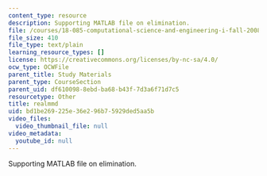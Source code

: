 ```yaml
---
content_type: resource
description: Supporting MATLAB file on elimination.
file: /courses/18-085-computational-science-and-engineering-i-fall-2008/bd1be269225e36e296b75929ded5aa5b_realmmd.m
file_size: 410
file_type: text/plain
learning_resource_types: []
license: https://creativecommons.org/licenses/by-nc-sa/4.0/
ocw_type: OCWFile
parent_title: Study Materials
parent_type: CourseSection
parent_uid: df610098-8ebd-ba68-b43f-7d3a6f71d7c5
resourcetype: Other
title: realmmd
uid: bd1be269-225e-36e2-96b7-5929ded5aa5b
video_files:
  video_thumbnail_file: null
video_metadata:
  youtube_id: null
---
```

Supporting MATLAB file on elimination.